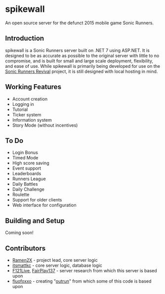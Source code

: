 
# spikewall
An open source server for the defunct 2015 mobile game Sonic Runners.

## Introduction
spikewall is a Sonic Runners server built on .NET 7 using ASP.NET. 
It is designed to be as accurate as possible to the original server with little to no compromise, and is built for small and large scale deployment, flexibility, and ease of use. While spikewall is primarily being developed for use on the [Sonic Runners Revival](https://sonicrunners.com) project, it is still designed with local hosting in mind.

## Working Features

- Account creation
- Logging in
- Tutorial
- Ticker system
- Information system
- Story Mode (without incentives)

## To Do

- Login Bonus
- Timed Mode
- High score saving
- Event support
- Leaderboards
- Runners League
- Daily Battles
- Daily Challenge
- Roulette
- Support for older clients
- Web interface for configuration


## Building and Setup

Coming soon!


## Contributors

 - [Ramen2X](https://github.com/Ramen2X) - project lead, core server logic
 - [itsmattkc](https://github.com/itsmattkc) - core server logic, database logic
 - [F121Live](https://github.com/F121Live), [FairPlay137](https://github.com/FairPlay137) - server research from which this server is based upon
 - [fluofoxxo](https://github.com/fluofoxxo) - creating "[outrun](https://github.com/fluofoxxo/outrun)" from which some of this code is based upon

